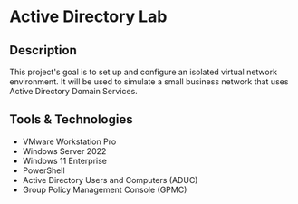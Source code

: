 # Active Directory Lab
## Description
This project's goal is to set up and configure an isolated virtual network environment. It will be used to simulate a small business network that uses Active Directory Domain Services.
## Tools & Technologies
* VMware Workstation Pro
* Windows Server 2022
* Windows 11 Enterprise
* PowerShell
* Active Directory Users and Computers (ADUC)
* Group Policy Management Console (GPMC)

